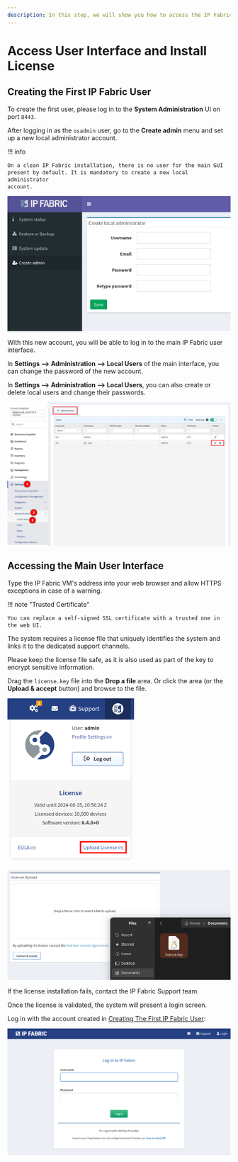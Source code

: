 ```yaml
---
description: In this step, we will show you how to access the IP Fabric GUI and how to install your license.
---
```


# Access User Interface and Install License

## Creating the First IP Fabric User

To create the first user, please log in to the **System Administration** UI on port `8443`.

After logging in as the `osadmin` user, go to the **Create admin** menu and set up a new local administrator account.

!!! info

    On a clean IP Fabric installation, there is no user for the main GUI
    present by default. It is mandatory to create a new local administrator
    account.

![Creating new admin user](admin_create_new.png)

With this new account, you will be able to log in to the main IP Fabric user
interface.

In **Settings --> Administration --> Local Users** of the main interface, you
can change the password of the new account.

In **Settings --> Administration --> Local Users**, you can also create or delete local users and change their passwords.

![Creating a new user account](modify_local_accounts.png)

## Accessing the Main User Interface

Type the IP Fabric VM's address into your web browser and allow HTTPS exceptions in case of a warning.

!!! note "Trusted Certificate"

    You can replace a self-signed SSL certificate with a trusted one in the web UI.

The system requires a license file that uniquely identifies the system and links it to the dedicated support channels.

Please keep the license file safe, as it is also used as part of the key to encrypt sensitive information.

Drag the `license.key` file into the **Drop a file** area. Or click the area (or the **Upload & accept** button) and browse to the file.

![Upload License link](ui_license_1.png)

![License Upload page](ui_license_2.png)

If the license installation fails, contact the IP Fabric Support team.

Once the license is validated, the system will present a login screen.

Log in with the account created in [Creating The First IP Fabric User](#creating-the-first-ip-fabric-user):

![Log in to IP Fabric](ui_admin.png)
